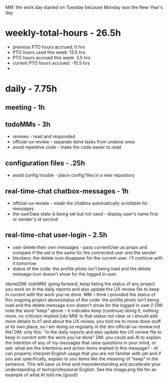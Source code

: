 MM: the work day started on Tuesday because Monday was the New Year's day

# weekly-total-hours - 26.5h
* previous PTO hours accrued: 0 hrs
* PTO hours used this week: 13.5 hrs
* PTO hours accrued this week: 3.5 hrs
* current PTO hours accrued: -10.5 hrs
* 
# daily - 7.75h

## meeting - 1h

## todoMMs - 3h
* reviews - read and responded
* official-ux-review - separate done tasks from undone ones
* avoid repetitive code - make the code easier to read.

## configuration files - .25h
* avoid config trouble - place config files in a new repository

## real-time-chat chatbox-messages - 1h
* official-ux-review - made the chatbox automatically scrollable for messages
* the userData state is being set but not used - display user's name first or sender's id second

## real-time-chat user-login - 2.5h
* user delete their own messages - pass currentUser as props and compare if the uid is the same for the connected user and the sender
* blockers: the delete icon disappear for the current user. i'll continue with it tomorrow
* status of the code: the profile photo isn't being load and the delete message icon doesn't show for the logged in user.

(done)DM: todoMM: going forward, keep listing the status of any project you work on in the daily reports and also update the UX review file to keep in current with the work you've done.
MM: i think i provided the status of this ongoing project above(status of the code: the profile photo isn't being load and the delete message icon doesn't show for the logged in user.)! DM: note the word "keep" above - it indicates keep (continue) doing it, nothing more, no criticism implied.(ok)
MM: Is that status not clear or i should add more details to it? and about the UX review, you told me to move done stuff at its own place, so i am doing so regularly in the dm-official-ux-review.md file! DM: only this: "in the daily reports and also update the UX review file to keep in current with the work you've done"
DM: you could ask AI to explain the intention of any of my messages that raise questions in your mind, or ask: what are the intentions and action items implied in this message? - AI can properly interpret English usage that you are not familiar with yet and if you ask specifically, explain to you items like the meaning of "keep" in the sentence. This will save us time and misunderstanding and accelerate your understanding of tech/professional English. See the image.png file for an example of what AI told me.(good!)



